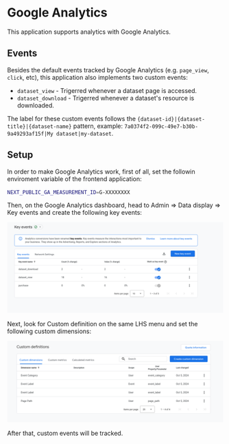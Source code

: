 # Google Analytics

This application supports analytics with Google Analytics.

## Events

Besides the default events tracked by Google Analytics (e.g. `page_view`, `click`, etc), this application also implements two custom events:

- `dataset_view` - Trigerred whenever a dataset page is accessed. 
- `dataset_download` - Trigerred whenever a dataset's resource is downloaded.

The label for these custom events follows the `{dataset-id}|{dataset-title}|{dataset-name}` pattern, example: `7a0374f2-099c-49e7-b30b-9a49293af15f|My dataset|my-dataset`.

## Setup

In order to make Google Analytics work, first of all, set the followin enviroment variable of the frontend application:

```bash
NEXT_PUBLIC_GA_MEASUREMENT_ID=G-XXXXXXXX
```

Then, on the Google Analytics dashboard, head to Admin => Data display => Key events and create the following key events:

![Key events](./key-events.png)

Next, look for Custom definition on the same LHS menu and set the following custom dimensions:

![Custom dimensions](./custom-dimensions.png)

After that, custom events will be tracked.

